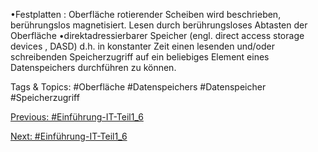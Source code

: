 •Festplatten : Oberfläche rotierender Scheiben wird beschrieben, berührungslos magnetisiert. 
Lesen durch berührungsloses Abtasten der Oberfläche
•direktadressierbarer Speicher (engl. direct access storage devices , DASD) d.h. in konstanter Zeit 
einen lesenden und/oder schreibenden Speicherzugriff auf ein beliebiges Element eines 
Datenspeichers durchführen zu können.

   Tags & Topics:
   #Oberfläche
   #Datenspeichers
   #Datenspeicher
   #Speicherzugriff

[Previous: #Einführung-IT-Teil1_6](Einführung-IT-Teil1_6.md)

[Next: #Einführung-IT-Teil1_6](Einführung-IT-Teil1_6.md)